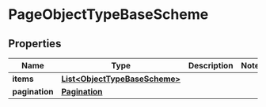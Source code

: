 

# PageObjectTypeBaseScheme


## Properties

| Name | Type | Description | Notes |
|------------ | ------------- | ------------- | -------------|
|**items** | [**List&lt;ObjectTypeBaseScheme&gt;**](ObjectTypeBaseScheme.md) |  |  |
|**pagination** | [**Pagination**](Pagination.md) |  |  |



